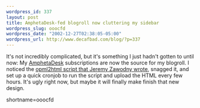 ```yaml
--- 
wordpress_id: 337
layout: post
title: AmphetaDesk-fed blogroll now cluttering my sidebar
wordpress_slug: ooocfd
wordpress_date: "2002-12-27T02:38:05-05:00"
wordpress_url: http://www.decafbad.com/blog/?p=337
---
```

It's not incredibly complicated, but it's something I just hadn't gotten to until now: My <a href="http://www.decafbad.com/twiki/bin/view/Main/AmphetaDesk">AmphetaDesk</a> subscriptions are now the source for my blogroll.  I noticed the <a href="http://jeremy.zawodny.com/blog/archives/000386.html#000386">opml2html script that Jeremy Zawodny wrote</a>, snagged it, and set up a quick cronjob to run the script and upload the HTML every few hours.  It's ugly right now, but maybe it will finally make finish that new design.
<!--more-->
shortname=ooocfd
